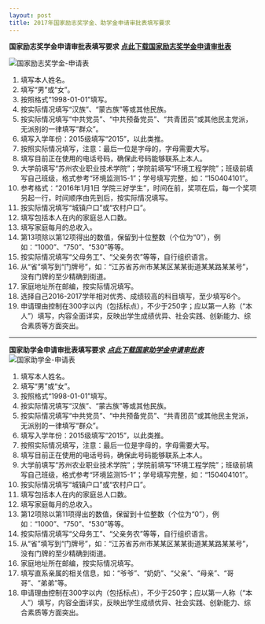 ```yaml
---
layout: post
title: 2017年国家励志奖学金、助学金申请审批表填写要求
---
```


**国家励志奖学金申请审批表填写要求**
[**点此下载国家励志奖学金申请审批表**](http://7xqrll.com1.z0.glb.clouddn.com/20170918-%E5%9B%BD%E5%AE%B6%E5%8A%B1%E5%BF%97%E5%A5%96%E5%AD%A6%E9%87%91-%E7%94%B3%E8%AF%B7%E8%A1%A8.xls)

<!--more-->

![国家励志奖学金-申请表](http://7xqrll.com1.z0.glb.clouddn.com/20170918-%E5%9B%BD%E5%AE%B6%E5%8A%B1%E5%BF%97%E5%A5%96%E5%AD%A6%E9%87%91-%E7%94%B3%E8%AF%B7%E8%A1%A8.jpg)
1. 填写本人姓名。
2. 填写“男”或“女”。
3. 按照格式“1998-01-01”填写。
4. 按实际情况填写“汉族”、“蒙古族”等或其他民族。
5. 按实际情况填写“中共党员”、“中共预备党员”、“共青团员”或其他民主党派，无派别的一律填写“群众”。
6. 填写入学年份：2015级填写“2015”，以此类推。
7. 按照实际情况填写，注意：最后一位是字母的，字母需要大写。
8. 填写目前正在使用的电话号码，确保此号码能够联系上本人。
9. 大学前填写“苏州农业职业技术学院”；学院前填写“环境工程学院”；班级前填写自己班级，格式参考“环境监测15-1”；学号填写完整，如：“150404101”。
10. 参考格式：“2016年1月1日 学院三好学生”，时间在前，奖项在后，每一个奖项另起一行，时间顺序由先到后，按实际情况填写。
11. 按实际情况填写“城镇户口”或“农村户口”。
12. 填写包括本人在内的家庭总人口数。
13. 填写家庭每月的总收入。
14. 第13项除以第12项得出的数值，保留到十位整数（个位为“0”），例如：“1000”、“750”、“530”等等。
15. 按实际情况填写“父母务工”、“父亲务农”等等，自行组织语言。
16. 从“省”填写到“门牌号”，如：“江苏省苏州市某某区某某街道某某路某某号”，没有门牌的至少精确到街道。
17. 家庭地址所在邮编，按实际情况填写。
18. 选择自己2016-2017学年相对优秀、成绩较高的科目填写，至少填写6个。
19. 申请理由控制在300字以内（包括标点），不少于250字；应以第一人称（“本人”）填写，内容全面详实，反映出学生成绩优异、社会实践、创新能力、综合素质等方面突出。


---
**国家助学金申请审批表填写要求**
[***点此下载国家助学金申请审批表***](http://7xqrll.com1.z0.glb.clouddn.com/20170918-%E5%9B%BD%E5%AE%B6%E5%8A%A9%E5%AD%A6%E9%87%91-%E7%94%B3%E8%AF%B7%E8%A1%A8.xls)
![国家助学金-申请表](http://7xqrll.com1.z0.glb.clouddn.com/20170918-%E5%9B%BD%E5%AE%B6%E5%8A%A9%E5%AD%A6%E9%87%91-%E7%94%B3%E8%AF%B7%E8%A1%A8.jpg)
1. 填写本人姓名。
2. 填写“男”或“女”。
3. 按照格式“1998-01-01”填写。
4. 按实际情况填写“汉族”、“蒙古族”等或其他民族。
5. 按实际情况填写“中共党员”、“中共预备党员”、“共青团员”或其他民主党派，无派别的一律填写“群众”。
6. 填写入学年份：2015级填写“2015”，以此类推。
7. 按照实际情况填写，注意：最后一位是字母的，字母需要大写。
8. 填写目前正在使用的电话号码，确保此号码能够联系上本人。
9. 大学前填写“苏州农业职业技术学院”；学院前填写“环境工程学院”；班级前填写自己班级，格式参考“环境监测15-1”；学号填写完整，如：“150404101”。
10. 按实际情况填写“城镇户口”或“农村户口”。
11. 填写包括本人在内的家庭总人口数。
12. 填写家庭每月的总收入。
13. 第12项除以第11项得出的数值，保留到十位整数（个位为“0”），例如：“1000”、“750”、“530”等等。
14. 按实际情况填写“父母务工”、“父亲务农”等等，自行组织语言。
15. 从“省”填写到“门牌号”，如：“江苏省苏州市某某区某某街道某某路某某号”，没有门牌的至少精确到街道。
16. 家庭地址所在邮编，按实际情况填写。
17. 填写直系亲属的相关信息，如：“爷爷”、“奶奶”、“父亲”、“母亲”、“哥哥”、“弟弟”等。
18. 申请理由控制在300字以内（包括标点），不少于250字；应以第一人称（“本人”）填写，内容全面详实，反映出学生成绩优异、社会实践、创新能力、综合素质等方面突出。
